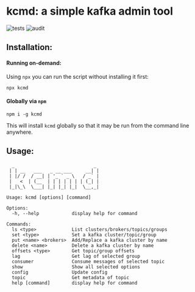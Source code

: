 # kcmd: a simple kafka admin tool

![tests](https://github.com/cengler/k/actions/workflows/test.yml/badge.svg)
![audit](https://github.com/cengler/k/actions/workflows/audit.yml/badge.svg)

## Installation:

#### Running on-demand:

Using `npx` you can run the script without installing it first:

    npx kcmd

#### Globally via `npm`

    npm i -g kcmd

This will install `kcmd` globally so that it may be run from the command line anywhere.

## Usage:
```
  _                             _ 
 | | __   ___   _ __ ___     __| |
 | |/ /  / __| | '_ ` _ \   / _` |
 |   <  | (__  | | | | | | | (_| |
 |_|\_\  \___| |_| |_| |_|  \__,_|
                                   
Usage: kcmd [options] [command]

Options:
  -h, --help            display help for command

Commands:
  ls <type>             List clusters/brokers/topics/groups
  set <type>            Set a kafka cluster/topic/group
  put <name> <brokers>  Add/Replace a kafka cluster by name
  delete <name>         Delete a kafka cluster by name
  offsets <type>        Get topic/group offsets
  lag                   Get lag of selected group
  consumer              Consume messages of selected topic
  show                  Show all selected options
  config                Update config
  topic                 Get metadata of topic
  help [command]        display help for command

```
